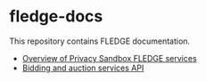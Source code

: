 # fledge-docs

This repository contains FLEDGE documentation.

* [Overview of Privacy Sandbox FLEDGE services](trusted_services_overview.md)
* [Bidding and auction services API](bidding_auction_services_api.md)
